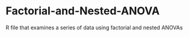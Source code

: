 # Factorial-and-Nested-ANOVA
R file that examines a series of data using factorial and nested ANOVAs
